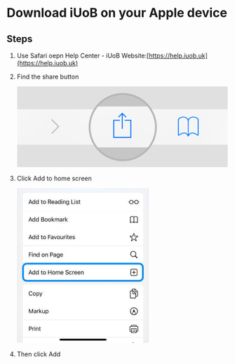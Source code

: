# Download iUoB on your Apple device

## Steps

1. Use Safari oepn Help Center - iUoB Website:[https://help.iuob.uk](https://help.iuob.uk)
2. Find the share button

    ![Apple.1.png](./Apple.1.png)

3. Click Add to home screen

    ![Apple.2.png](./Apple.2.jpg)

4. Then click Add